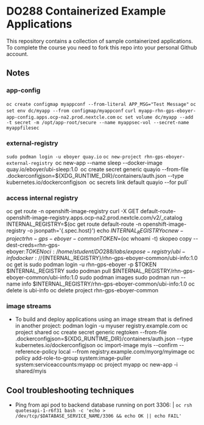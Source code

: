 # DO288 Containerized Example Applications

This repository contains a collection of sample containerized applications.  To complete the course you need to fork this repo into your personal Github account.

## Notes
### app-config
`oc create configmap myappconf --from-literal APP_MSG="Test Message"`
`oc set env dc/myapp --from configmap/myappconf`
`curl myapp-rhn-gps-eboyer-app-config.apps.ocp-na2.prod.nextcle.com`
`oc set volume dc/myapp --add -t secret -m /opt/app-root/secure --name myappsec-vol --secret-name myappfilesec`

### external-registry
`sudo podman login -u eboyer quay.io`
`oc new-project rhn-gps-eboyer-external-registry
`oc new-app --name sleep --docker-image quay.io/eboyer/ubi-sleep:1.0`
`oc create secret generic quayio --from-file .dockerconfigjson=${XDG_RUNTIME_DIR}/containers/auth.json --type kubernetes.io/dockerconfigjson`
`oc secrets link default quayio --for pull`

### access internal registry
oc get route -n openshift-image-registry
curl -X GET default-route-openshift-image-registry.apps.ocp-na2.prod.nextcle.com/v2/_catalog 
INTERNAL_REGISTRY=$(oc get route default-route -n openshift-image-registry -o jsonpath='{.spec.host}')
echo $INTERNAL_REGISTRY 
oc new-project rhn-gps-eboyer-common
TOKEN=$(oc whoami -t)
skopeo copy --dest-creds=rhn-gps-eboyer:${TOKEN} oci:/home/student/DO288/labs/expose-registry/ubi-info docker://${INTERNAL_REGISTRY}/rhn-gps-eboyer-common/ubi-info:1.0
oc get is
sudo podman login -u rhn-gps-eboyer -p $TOKEN $INTERNAL_REGISTRY
sudo podman pull $INTERNAL_REGISTRY/rhn-gps-eboyer-common/ubi-info:1.0
sudo podman images
sudo podman run --name info $INTERNAL_REGISTRY/rhn-gps-eboyer-common/ubi-info:1.0
oc delete is ubi-info
oc delete project rhn-gps-eboyer-common

### image streams
- To build and deploy applications using an image stream that is defined in another project:
podman login -u myuser registry.example.com
oc project shared
oc create secret generic regtoken --from-file .dockerconfigjson=${XDG_RUNTIME_DIR}/containers/auth.json --type kubernetes.io/dockerconfigjson
oc import-image myis --confirm --reference-policy local --from registry.example.com/myorg/myimage
oc policy add-role-to-group system:image-puller system:serviceaccounts:myapp
oc project myapp
oc new-app -i shared/myis
## Cool troubleshooting techniques
- Ping from api pod to backend database running on port 3306: 
| `oc rsh quotesapi-1-r6f31 bash -c 'echo > /dev/tcp/$DATABASE_SERVICE_NAME/3306 && echo OK || echo FAIL'`
